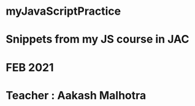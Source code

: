# myJavaScriptPractice

# Snippets from my JS course in JAC 
# FEB 2021
# Teacher : Aakash Malhotra
